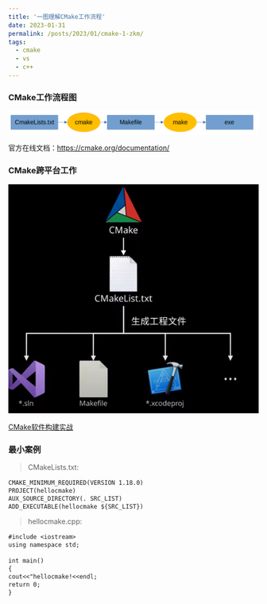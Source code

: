 ```yaml
---
title: '一图理解CMake工作流程'
date: 2023-01-31
permalink: /posts/2023/01/cmake-1-zkm/
tags:
  - cmake
  - vs
  - c++
---
```


### CMake工作流程图  

![png](/images/posts/map-cmake.png)

官方在线文档：<https://cmake.org/documentation/>


### CMake跨平台工作
![png](/images/posts/map-cmake2.png)

[CMake软件构建实战](https://youtu.be/dIs7TFBDbIw?list=PLyzWS70eCgMGAqbbeSAu4UfXZFJ532QHa)


### 最小案例

>CMakeLists.txt:  
```  
CMAKE_MINIMUM_REQUIRED(VERSION 1.18.0)
PROJECT(hellocmake)
AUX_SOURCE_DIRECTORY(. SRC_LIST)
ADD_EXECUTABLE(hellocmake ${SRC_LIST})
```

>hellocmake.cpp:  
````
#include <iostream>
using namespace std;

int main()
{
cout<<"hellocmake!<<endl;
return 0;
}
```` 